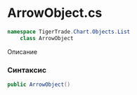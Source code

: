 
# ArrowObject.cs
```csharp
namespace TigerTrade.Chart.Objects.List  
    class ArrowObject
```

Описание

### Синтаксис
```csharp
public ArrowObject()
```


                    
                    